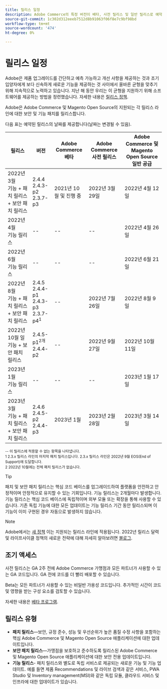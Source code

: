 ```yaml
---
title: 릴리스 일정
description: Adobe Commerce의 특정 버전이 베타, 사전 릴리스 및 일반 릴리스로 예약되는 시기를 알아봅니다.
source-git-commit: 1c302d312eeeb7512d8b91063f06f8e7c9bf98bd
workflow-type: tm+mt
source-wordcount: '474'
ht-degree: 0%

---
```



# 릴리스 일정

Adobe은 제품 업그레이드를 간단하고 예측 가능하고 개선 사항을 제공하는 것과 조기 입양자에게 보다 신속하게 새로운 기능을 제공하는 것 사이에서 올바른 균형을 맞추기 위해 지속적으로 노력하고 있습니다. 지난 해 동안 우리는 이 균형을 지원하기 위해 소프트웨어를 제공하는 방법을 정련했습니다. 자세한 내용은 [릴리스 정책](policy.md).

Adobe은 Adobe Commerce 및 Magento Open Source의 지원되는 각 릴리스 라인에 대한 보안 및 기능 패치를 릴리스합니다.

다음 표는 예약된 릴리스의 날짜를 제공합니다(날짜는 변경될 수 있음).

| 릴리스 | 버전 | Adobe Commerce 베타 | Adobe Commerce 사전 릴리스 | Adobe Commerce 및 Magento Open Source<br>일반 공급 |
|-----------------------------------------------------------------|-------------------------------------------------------|---------------------------|----------------------------------|---------------------------------------------------------------------|
| 2022년 3월<br>기능 + 패치 릴리스 + 보안 패치 릴리스 | 2.4.4<br>2.4.3-p2<br>2.3.7-p3 | 2021년 10월 및 진행 중 | 2022년 3월 29일 | 2022년 4월 12일 |
| 2022년 4월<br>기능 릴리스 | \-\- | \-\- | \-\- | 2022년 4월 26일 |
| 2022년 6월<br>기능 릴리스 | \-\- | \-\- | \-\- | 2022년 6월 21일 |
| 2022년 8월<br>기능 + 패치 릴리스 + 보안 패치 릴리스 | 2.4.5<br>2.4.4-p1<br>2.4.3-p3<br>2.3.7-p4<sup>1</sup> | \-\- | 2022년 7월 26일 | 2022년 8월 9일 |
| 2022년 10월 일<br>기능 + 보안 패치 릴리스 | 2.4.5-p1<sup>2개</sup><br>2.4.4-p2 | \-\- | 2022년 9월 27일 | 2022년 10월 11일 |
| 2023년 1월<br>기능 릴리스 | \-\- | \-\- | \-\- | 2023년 1월 17일 |
| 2023년 3월<br>기능 + 패치 릴리스 + 보안 패치 릴리스 | 2.4.6<br>2.4.5-p2<br>2.4.4-p3 | 2023년 1월 | 2023년 2월 28일 | 2023년 3월 14일 |

<sup>\-\- 이 릴리스에 적용할 수 없는 항목을 나타냅니다.</sup><br>
<sup>1 2.3.x 릴리스 라인의 마지막 패치 릴리스입니다. 2.3.x 릴리스 라인은 2022년 9월 EOS(End of Support)에 도달합니다.</sup><br>
<sup>2 2022년 10월에는 전체 패치 릴리스가 없습니다.</sup><br>

>[!TIP]
>
>패치 및 보안 패치 릴리스는 핵심 코드 베이스를 업그레이드하여 플랫폼을 안전하고 안정적이며 안정적으로 유지할 수 있는 기회입니다. 기능 릴리스는 2개월마다 발생합니다. 기능 릴리스는 핵심 코드 베이스에 독립적이며 외부 모듈 또는 확장을 통해 사용할 수 있습니다. 기존 독립 기능에 대한 모든 업데이트는 기능 릴리스 기간 동안 릴리스되며 이 기능이 이미 구현된 경우 자동으로 발생하지 않습니다.

>[!NOTE]
>
>Adobe에서는 [새 정책](https://www.adobe.com/content/dam/cc/en/legal/terms/enterprise/pdfs/Adobe-Commerce-Software-Lifecycle-Policy.pdf) 이는 지원되는 릴리스 라인에 적용됩니다. 2022년 릴리스 달력 및 라이프사이클 정책의 새로운 전략에 대해 자세히 알아보려면 [블로그](https://business.adobe.com/blog/how-to/accelerating-innovation-through-simplified-release-strategy).

## 조기 액세스

사전 릴리스는 GA 2주 전에 Adobe Commerce 가맹점과 모든 파트너가 사용할 수 있는 GA 코드입니다. GA 전에 코드를 더 빨리 배포할 수 있습니다.

Beta는 모든 파트너가 사용할 수 있는 비일반 가용성 코드입니다. 추가적인 시간이 코드 및 영향을 받는 구성 요소를 검토할 수 있습니다.

자세한 내용은 [베타 프로그램](beta-program.md).

## 릴리스 유형

- **패치 릴리스**—보안, 규정 준수, 성능 및 우선순위가 높은 품질 수정 사항을 포함하는 핵심 Adobe Commerce 및 Magento Open Source 애플리케이션에 대한 업데이트입니다.
- **보안 패치 릴리스**—가맹점을 보호하고 준수하도록 릴리스된 Adobe Commerce 및 Magento Open Source 애플리케이션에 대한 보안 전용 업데이트입니다.
- **기능 릴리스**- 패치 릴리스와 별도로 독립 서비스로 제공되는 새로운 기능 및 기능 업데이트. 예를 들면 제품 Recommendations 및 라이브 검색과 같은 서비스, PWA Studio 및 Inventory management(MSI)와 같은 독립 모듈, 클라우드 서비스 및 인프라에 대한 업데이트가 있습니다.
